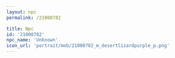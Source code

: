 ```yaml
---
layout: npc
permalink: /21000782

title: Npc
id: '21000782'
npc_name: 'Unknown'
icon_url: 'portrait/mob/21000782_m_desertlizardpurple_p.png'
---
```


